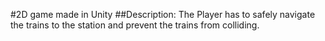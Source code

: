 #2D game made in Unity
##Description:
The Player has to safely navigate the trains to the station and prevent the trains from colliding.
